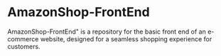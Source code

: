 # AmazonShop-FrontEnd
AmazonShop-FrontEnd" is a repository for the basic front end of an e-commerce website, designed for a seamless shopping experience for customers.
